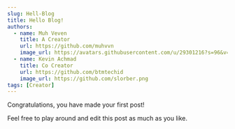 ```yaml
---
slug: Hell-Blog
title: Hello Blog!
authors:
  - name: Muh Veven
    title: A Creator
    url: https://github.com/muhvvn
    image_url: https://avatars.githubusercontent.com/u/29301216?s=96&v=4
  - name: Kevin Achmad
    title: Co Creator
    url: https://github.com/btmtechid
    image_url: https://github.com/slorber.png
tags: [Creator]
---
```


Congratulations, you have made your first post!

Feel free to play around and edit this post as much as you like.
